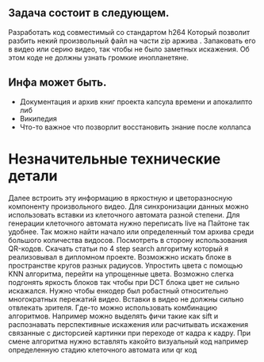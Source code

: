 ## Задача состоит в следующем. 
 Разработать код совместимый со стандартом h264 
 Который позволит разбить некий произвольный файл на части zip аржива . 
 Запаковать его в видео или серию видео, так чтобы не было заметных искажения.
 Об этом коде не должны узнать громкие инопланетяне.
 
 ## Инфа может быть.
 * Документация и архив книг проекта капсула времени и апокалипто либ
 * Википедия
 * Что-то важное что позворлит восстановить знание после коллапса

# Незначительные технические детали
 Далее встроить эту информацию в яркостную и цветоразносную компоненту произвольного видео. 
 Для синхронизации данных можно использовать вставки из клеточного автомата разной степени. 
 Для генерации клеточного автомата нужно переписать live на Пайтоне так удобнее. 
 Так можно найти начало или определенный том архива среди большого количества видосов. 
 Посмотреть в сторону использования QR-кодов. Скачать статьи по 4 step search алгоритму который я реализовывал в дипломном проекте.
 Возможжно искать блоке в пространстве кругов разных радиусов.
 Упростить цвета с помощью KNN алгоритма, перейти на упрощенные цвета. 
 Возможно слегка подгонять яркость блоков так чтобы при DCT блока цвет не сильно искажался. 
 Нужно чтобы енкодер был робастный относительно многократных пережатий видео.
 Вставки в видео не должны сильно отвлекать зрителя. Где-то можно использовать комбинацию алгоритмов. 
 Например можно выделять фичи такие как sift и распознавать перспективные искажения или расчитывать искажения связанные 
 с дисторсией картинки при переходе от кадра к кадру.
 При смене алгоритма нужно вставлять какойто визуальный код например определенную стадию клеточного автомата или qr код
